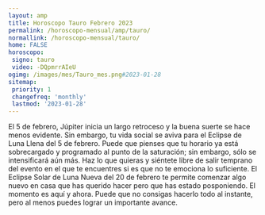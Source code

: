 ```yaml
---
layout: amp
title: Horoscopo Tauro Febrero 2023 
permalink: /horoscopo-mensual/amp/tauro/
normallink: /horoscopo-mensual/tauro/
home: FALSE
horoscopo:
 signo: tauro
 video: -DQpmrrAIeU
ogimg: /images/mes/Tauro_mes.png#2023-01-28
sitemap:
 priority: 1
 changefreq: 'monthly'
 lastmod: '2023-01-28'
---
```



El 5 de febrero, Júpiter inicia un largo retroceso y la buena suerte se hace menos evidente. Sin embargo, tu vida social se aviva para el Eclipse de Luna Llena del 5 de febrero. Puede que pienses que tu horario ya está sobrecargado y programado al punto de la saturación; sin embargo, sólo se intensificará aún más. Haz lo que quieras y siéntete libre de salir temprano del evento en el que te encuentres si es que no te emociona lo suficiente. El Eclipse Solar de Luna Nueva del 20 de febrero te permite comenzar algo nuevo en casa que has querido hacer pero que has estado posponiendo. El momento es aquí y ahora. Puede que no consigas hacerlo todo al instante, pero al menos puedes lograr un importante avance. 